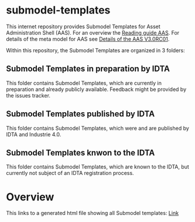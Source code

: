 # submodel-templates

This internet repository provides Submodel Templates for Asset Administration Shell (AAS). For an overview the [Reading guide AAS](https://www.plattform-i40.de/PI40/Redaktion/EN/Downloads/Publikation/Asset_Administration_Shell_Reading_Guide.html). For details of the meta model for AAS see [Details of the AAS V3.0RC01](https://www.plattform-i40.de/PI40/Redaktion/DE/Downloads/Publikation/Details_of_the_Asset_Administration_Shell_Part1_V3.html).

Within this repository, the Submodel Templates are organized in 3 folders:

## Submodel Templates in preparation by IDTA

This folder contains Submodel Templates, which are currently in preparation and already publicly available. Feedback might be provided by the issues tracker.

## Submodel Templates published by IDTA

This folder contains Submodel Templates, which were and are published by IDTA and Industrie 4.0.

## Submodel Templates knwon to the IDTA

This folder contains Submodel Templates, which are known to the IDTA, but currently not subject of an IDTA registration process.

# Overview

This links to a generated html file showing all Submodel templates:
[Link](https://htmlpreview.github.io/?https://raw.githubusercontent.com/admin-shell-io/submodel-templates/main/_help_and_materials/overview_Submodel_templates.html?token=APUNMR5JHY57DD45235OT3DA45X7I)
